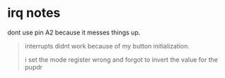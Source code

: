 # irq notes

dont use pin A2 because it messes things up.

> interrupts didnt work because of my button initialization.
>
> i set the mode register wrong and forgot to invert the value for the pupdr
